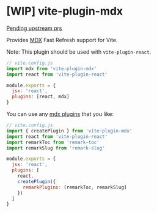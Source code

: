# [WIP] vite-plugin-mdx

[Pending upstream prs](https://github.com/csr632/vite-plugin-mdx/issues/1)

Provides [MDX](https://mdxjs.com/) Fast Refresh support for Vite.

Note: This plugin should be used with `vite-plugin-react`.

```js
// vite.config.js
import mdx from 'vite-plugin-mdx'
import react from 'vite-plugin-react'

module.exports = {
  jsx: 'react',
  plugins: [react, mdx]
}
```

You can use any [mdx plugins](https://mdxjs.com/advanced/plugins) that you like:

```js
// vite.config.js
import { createPlugin } from 'vite-plugin-mdx'
import react from 'vite-plugin-react'
import remarkToc from 'remark-toc'
import remarkSlug from 'remark-slug'

module.exports = {
  jsx: 'react',
  plugins: [
    react,
    createPlugin({
      remarkPlugins: [remarkToc, remarkSlug]
    })
  ]
}
```
